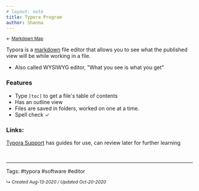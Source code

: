 ```yaml
---
# layout: note
title: Typora Program
author: Shanna
---
```


<small>← [Markdown Map](../zk-public/-markdown)</small>

Typora is a [markdown](../zk-public/-markdown) file editor that allows you to see what the published view will be while working in a file. 
- Also called WYSIWYG editor, "What you see is what you get"


### Features
- Type `[toc]` to get a file's table of contents
- Has an outline view
- Files are saved in folders, worked on one at a time.
- Spell check ✓

### Links:
[Typora Support](https://support.typora.io/) has guides for use, can review later for further learning




<br>



---

Tags: #typora #software #editor 

<small>↳ <i>Created Aug-13-2020 / Updated Oct-20-2020 </i></small>